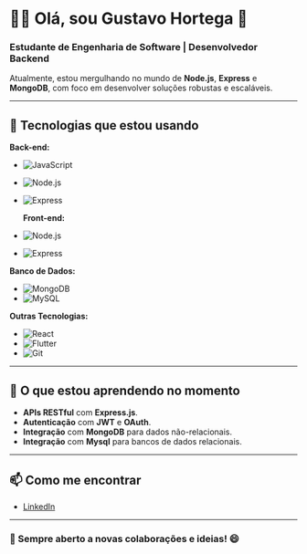 # 👨‍💻 Olá, sou Gustavo Hortega 👋

### Estudante de Engenharia de Software | Desenvolvedor Backend
Atualmente, estou mergulhando no mundo de **Node.js**, **Express** e **MongoDB**, com foco em desenvolver soluções robustas e escaláveis.

---

## 🚀 Tecnologias que estou usando

**Back-end:**

- ![JavaScript](https://img.shields.io/badge/JavaScript-F7DF1E?style=for-the-badge&logo=javascript&logoColor=black)
- ![Node.js](https://img.shields.io/badge/Node.js-339933?style=for-the-badge&logo=node.js&logoColor=white)
- ![Express](https://img.shields.io/badge/Express.js-000000?style=for-the-badge&logo=express&logoColor=white)

  **Front-end:**  
- ![Node.js](https://img.shields.io/badge/html5-FFA500?style=for-the-badge&logo=html5&logoColor=white)
- ![Express](https://img.shields.io/badge/css-005aff?style=for-the-badge&logo=css&logoColor=white)

**Banco de Dados:**  
- ![MongoDB](https://img.shields.io/badge/MongoDB-47A248?style=for-the-badge&logo=mongodb&logoColor=white)
- ![MySQL](https://img.shields.io/badge/MYSQL-005aff?style=for-the-badge&logo=mysql&logoColor=white)

**Outras Tecnologias:**
- ![React](https://img.shields.io/badge/React-20232A?style=for-the-badge&logo=react&logoColor=61DAFB)
- ![Flutter](https://img.shields.io/badge/Flutter-02569B?style=for-the-badge&logo=flutter&logoColor=white)
- ![Git](https://img.shields.io/badge/Git-F05032?style=for-the-badge&logo=git&logoColor=white)

---

## 🌱 O que estou aprendendo no momento

- **APIs RESTful** com **Express.js**.
- **Autenticação** com **JWT** e **OAuth**.
- **Integração** com **MongoDB** para dados não-relacionais.
- **Integração** com **Mysql** para bancos de dados relacionais.

---

## 📫 Como me encontrar

- [LinkedIn](https://www.linkedin.com/in/gustavohortega/)

---

### 💬 Sempre aberto a novas colaborações e ideias! 😄
